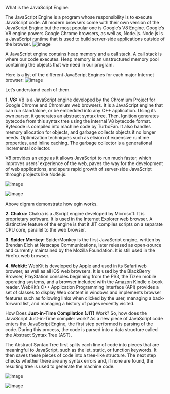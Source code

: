 What is the JavaScript Engine:

The JavaScript Engine is a program whose responsibility is to execute JavaScript code. All modern browsers come with their own version of the JavaScript Engine but the most popular one is Google’s V8 Engine. Google’s V8 engine powers Google Chrome browsers, as well as, Node.js. Node.js is a JavaScript runtime that is used to build server-side applications outside of the browser.
![image](https://github.com/RtzS/Javascript/assets/8089250/cf26330c-bb7a-4325-ab27-da717104a19d)

A JavaScript engine contains heap memory and a call stack. A call stack is where our code executes. Heap memory is an unstructured memory pool containing the objects that we need in our program.

Here is a list of the different JavaScript Engines for each major Internet browser:
![image](https://github.com/RtzS/Javascript/assets/8089250/fd526173-5eed-4b77-a258-a004895874b1)

Let’s understand each of them.

**1. V8:** V8 is a JavaScript engine developed by the Chromium Project for Google Chrome and Chromium web browsers. It is a JavaScript engine that can run standalone, or be embedded into any C++ application. Using its own parser, it generates an abstract syntax tree. Then, Ignition generates bytecode from this syntax tree using the internal V8 bytecode format. Bytecode is compiled into machine code by TurboFan. It also handles memory allocation for objects, and garbage collects objects it no longer needs. Optimization techniques such as elision of expensive runtime properties, and inline caching. The garbage collector is a generational incremental collector.

V8 provides an edge as it allows JavaScript to run much faster, which improves users’ experience of the web, paves the way for the development of web applications, and spurs rapid growth of server-side JavaScript through projects like Node.js.

![image](https://github.com/RtzS/Javascript/assets/8089250/72d6320e-0d45-4be4-bddf-6cc9fff30b7a)

![image](https://github.com/RtzS/Javascript/assets/8089250/5d643e95-ad6e-436f-b96f-66a98737acd1)

Above digram demonstrate how egin works.

**2. Chakra:** Chakra is a JScript engine developed by Microsoft. It is proprietary software. It is used in the Internet Explorer web browser. A distinctive feature of the engine is that it JIT compiles scripts on a separate CPU core, parallel to the web browser.



**3. Spider Monkey:** SpiderMonkey is the first JavaScript engine, written by Brendan Eich at Netscape Communications, later released as open-source and currently maintained by the Mozilla Foundation. It is still used in the Firefox web browser.



**4. Webkit:** WebKit is developed by Apple and used in its Safari web browser, as well as all iOS web browsers. It is used by the BlackBerry Browser, PlayStation consoles beginning from the PS3, the Tizen mobile operating systems, and a browser included with the Amazon Kindle e-book reader. WebKit’s C++ Application Programming Interface (API) provides a set of classes to display Web content in windows and implements browser features such as following links when clicked by the user, managing a back-forward list, and managing a history of pages recently visited.


How Does **Just-in-Time Compilation (JIT)** Work?
So, how does the JavaScript Just-in-Time compiler work? As a new piece of JavaScript code enters the JavaScript Engine, the first step performed is parsing of the code. During this process, the code is parsed into a data structure called the Abstract Syntax Tree (AST).

The Abstract Syntax Tree first splits each line of code into pieces that are meaningful to JavaScript, such as the let, static, or function keywords. It then saves these pieces of code into a tree-like structure. The next step checks whether there are any syntax errors and, if none are found, the resulting tree is used to generate the machine code.

![image](https://github.com/RtzS/Javascript/assets/8089250/248f7bd5-01a5-48fe-99cc-416e5f4cd455)

![image](https://github.com/RtzS/Javascript/assets/8089250/73149595-6a53-4a52-91cb-620a6c92ca48)
